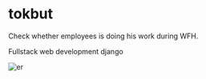 # tokbut
Check whether employees is doing his work during WFH.

Fullstack web development django

![er](https://i.ibb.co/85S6NcQ/S-9846863.jpg)
